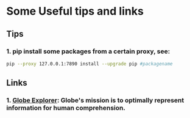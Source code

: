 # Some Useful tips and links

## **Tips**
### 1. pip install some packages from a certain proxy, see:

``` bash
pip --proxy 127.0.0.1:7890 install --upgrade pip #packagename
```

## **Links**
### 1. [Globe Explorer](https://globe.engineer/#experiments): Globe's mission is to optimally represent information for human comprehension.